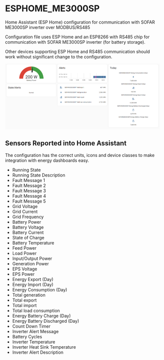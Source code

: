 # ESPHOME_ME3000SP
Home Assistant (ESP Home) configuration for communication with SOFAR ME3000SP inverter over MODBUS/RS485

Configuration file uses ESP Home and an ESP8266 with RS485 chip for communication with SOFAR ME3000SP inverter (for battery storage).

Other devices supporting ESP Home and RS485 communication should work without significant change to the configuration.

![Screenshot of an example home automation dashboard](Dashboard-Example.png)

## Sensors Reported into Home Assistant

The configuration has the correct units, icons and device classes to make integration with energy dashboards easy.

* Running State
* Running State Description
* Fault Message 1
* Fault Message 2
* Fault Message 3
* Fault Message 4
* Fault Message 5
* Grid Voltage
* Grid Current
* Grid Frequency
* Battery Power
* Battery Voltage
* Battery Current
* State of Charge
* Battery Temperature
* Feed Power
* Load Power
* Input/Output Power
* Generation Power
* EPS Voltage
* EPS Power
* Energy Export (Day)
* Energy Import (Day)
* Energy Consumption (Day)
* Total generation
* Total export
* Total import
* Total load consumption
* Energy Battery Charge (Day)
* Energy Battery Discharged (Day)
* Count Down Timer
* Inverter Alert Message
* Battery Cycles
* Inverter Temperature
* Inverter Heat Sink Temperature
* Inverter Alert Description
